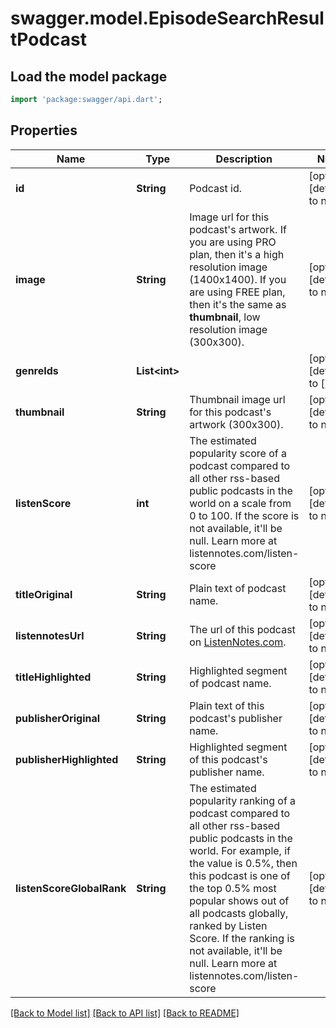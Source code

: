 # swagger.model.EpisodeSearchResultPodcast

## Load the model package
```dart
import 'package:swagger/api.dart';
```

## Properties
Name | Type | Description | Notes
------------ | ------------- | ------------- | -------------
**id** | **String** | Podcast id. | [optional] [default to null]
**image** | **String** | Image url for this podcast&#x27;s artwork. If you are using PRO plan, then it&#x27;s a high resolution image (1400x1400). If you are using FREE plan, then it&#x27;s the same as **thumbnail**, low resolution image (300x300).  | [optional] [default to null]
**genreIds** | **List&lt;int&gt;** |  | [optional] [default to []]
**thumbnail** | **String** | Thumbnail image url for this podcast&#x27;s artwork (300x300). | [optional] [default to null]
**listenScore** | **int** | The estimated popularity score of a podcast compared to all other rss-based public podcasts in the world on a scale from 0 to 100. If the score is not available, it&#x27;ll be null. Learn more at listennotes.com/listen-score  | [optional] [default to null]
**titleOriginal** | **String** | Plain text of podcast name. | [optional] [default to null]
**listennotesUrl** | **String** | The url of this podcast on [ListenNotes.com](https://www.ListenNotes.com). | [optional] [default to null]
**titleHighlighted** | **String** | Highlighted segment of podcast name. | [optional] [default to null]
**publisherOriginal** | **String** | Plain text of this podcast&#x27;s publisher name. | [optional] [default to null]
**publisherHighlighted** | **String** | Highlighted segment of this podcast&#x27;s publisher name. | [optional] [default to null]
**listenScoreGlobalRank** | **String** | The estimated popularity ranking of a podcast compared to all other rss-based public podcasts in the world. For example, if the value is 0.5%, then this podcast is one of the top 0.5% most popular shows out of all podcasts globally, ranked by Listen Score. If the ranking is not available, it&#x27;ll be null. Learn more at listennotes.com/listen-score  | [optional] [default to null]

[[Back to Model list]](../README.md#documentation-for-models) [[Back to API list]](../README.md#documentation-for-api-endpoints) [[Back to README]](../README.md)

